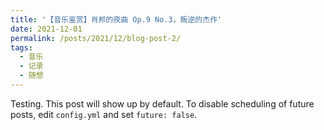 ```yaml
---
title: '【音乐鉴赏】肖邦的夜曲 Op.9 No.3，叛逆的杰作'
date: 2021-12-01
permalink: /posts/2021/12/blog-post-2/
tags:
  - 音乐
  - 记录
  - 随想
---
```


Testing. This post will show up by default. To disable scheduling of future posts, edit `config.yml` and set `future: false`. 
